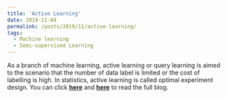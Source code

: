 ```yaml
---
title: 'Active Learning'
date: 2019-11-04
permalink: /posts/2019/11/active-learning/
tags:
  - Machine learning
  - Semi-supervised Learning
---
```


As a branch of machine learning, active learning or query learning is aimed to the scenario that the number of data label is limited or the cost of labelling is high. In statistics, active learning is called optimal experiment design. You can click [**here**](https://zhuanlan.zhihu.com/p/79764678) and [**here**](https://github.com/PrideLee/Machine-Learning-Notes/tree/master/Machine%20Learning/active%20learning) to read the full blog.

